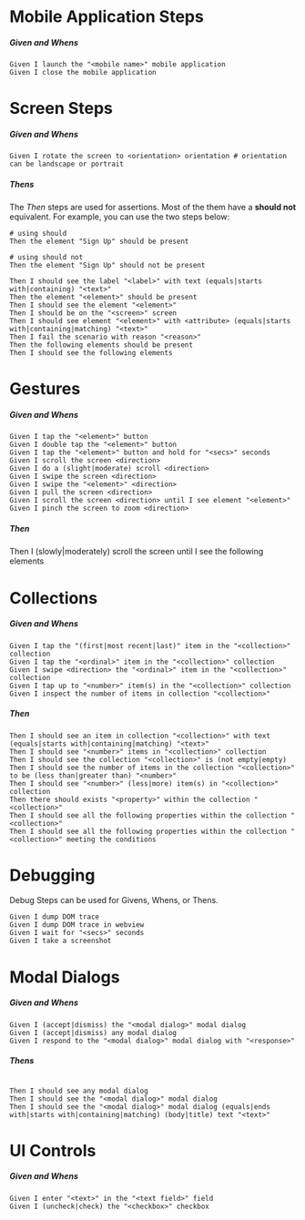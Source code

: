 # Mobile Application Steps


##### Given and Whens
```gherkin
Given I launch the "<mobile name>" mobile application
Given I close the mobile application
```


# Screen Steps

##### Given and Whens

```gherkin
Given I rotate the screen to <orientation> orientation # orientation can be landscape or portrait
```

##### Thens

The *Then* steps are used for assertions.  Most of the them have a **should not** equivalent.  For example, you can use the two steps below:

```gherkin
# using should
Then the element "Sign Up" should be present

# using should not
Then the element "Sign Up" should not be present
```


```gherkin
Then I should see the label "<label>" with text (equals|starts with|containing) "<text>"
Then the element "<element>" should be present
Then I should see the element "<element>"
Then I should be on the "<screen>" screen
Then I should see element "<element>" with <attribute> (equals|starts with|containing|matching) "<text>"
Then I fail the scenario with reason "<reason>"
Then the following elements should be present
Then I should see the following elements
```

# Gestures


##### Given and Whens

```gherkin
Given I tap the "<element>" button
Given I double tap the "<element>" button
Given I tap the "<element>" button and hold for "<secs>" seconds
Given I scroll the screen <direction>
Given I do a (slight|moderate) scroll <direction>
Given I swipe the screen <direction>
Given I swipe the "<element>" <direction>
Given I pull the screen <direction>
Given I scroll the screen <direction> until I see element "<element>"
Given I pinch the screen to zoom <direction>
```
##### Then
Then I (slowly|moderately) scroll the screen <direction> until I see the following elements


# Collections

##### Given and Whens
```gherkin
Given I tap the "(first|most recent|last)" item in the "<collection>" collection
Given I tap the "<ordinal>" item in the "<collection>" collection
Given I swipe <direction> the "<ordinal>" item in the "<collection>" collection
Given I tap up to "<number>" item(s) in the "<collection>" collection
Given I inspect the number of items in collection "<collection>"

```

##### Then


```gherkin
Then I should see an item in collection "<collection>" with text (equals|starts with|containing|matching) "<text>"
Then I should see "<number>" items in "<collection>" collection
Then I should see the collection "<collection>" is (not empty|empty)
Then I should see the number of items in the collection "<collection>" to be (less than|greater than) "<number>"
Then I should see "<number>" (less|more) item(s) in "<collection>" collection
Then there should exists "<property>" within the collection "<collection>"
Then I should see all the following properties within the collection "<collection>"
Then I should see all the following properties within the collection "<collection>" meeting the conditions

```


# Debugging

Debug Steps can be used for Givens, Whens, or Thens.

```gherkin
Given I dump DOM trace
Given I dump DOM trace in webview
Given I wait for "<secs>" seconds
Given I take a screenshot
```

# Modal Dialogs

##### Given and Whens

```gherkin
Given I (accept|dismiss) the "<modal dialog>" modal dialog
Given I (accept|dismiss) any modal dialog
Given I respond to the "<modal dialog>" modal dialog with "<response>"
```

##### Thens

```gherkin

Then I should see any modal dialog
Then I should see the "<modal dialog>" modal dialog
Then I should see the "<modal dialog>" modal dialog (equals|ends with|starts with|containing|matching) (body|title) text "<text>"

```


# UI Controls


##### Given and Whens
```gherkin
Given I enter "<text>" in the "<text field>" field
Given I (uncheck|check) the "<checkbox>" checkbox
```
